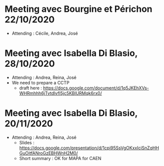 
# Meeting avec Bourgine et Périchon 22/10/2020
   * Attending : Cécile, Andrea, José
   
# Meeting avec Isabella Di Blasio, 28/10/2020
  * Attending : Andrea, Reina, José
  * We need to prepare a CCTP 
    * draft here : https://docs.google.com/document/d/1q5JKEhXVs-WHRmhhh6jTvtdlvfI5jc5KBlURMqk6rx0/
    
# Meeting avec Isabella Di Blasio, 20/11/2020
  * Attending : Andrea, Reina, José
    * Slides : https://docs.google.com/presentation/d/1cpi95SsVgOKxxIciSnZqHHGuOitfANroGzEBHWnH2M0/ 
    * Short summary : OK for MAPA for CAEN
    
